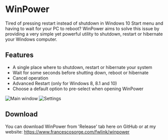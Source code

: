 # WinPower
Tired of pressing restart instead of shutdown in Windows 10 Start menu and having to wait for your PC to reboot?
WinPower aims to solve this issue by providing a very simple yet powerful utility to shutdown, restart or hibernate your Windows computer.

## Features
 - A single place where to shutdown, restart or hibernate your system
 - Wait for some seconds before shutting down, reboot or hibernate
 - Cancel operation
 - Advanced Restart (only for Windows 8, 8.1 and 10)
 - Choose a default option to pre-select when opening WinPower
 
![Main window](https://static.francescosorge.com/file/francesco-sorge/2020-02/software/winpower/screen-1.png)
![Settings](https://static.francescosorge.com/file/francesco-sorge/2020-02/software/winpower/screen-2.png)

## Download
You can download WinPower from 'Release' tab here on GitHub or at my website: https://www.francescosorge.com/fwlink/winpower
